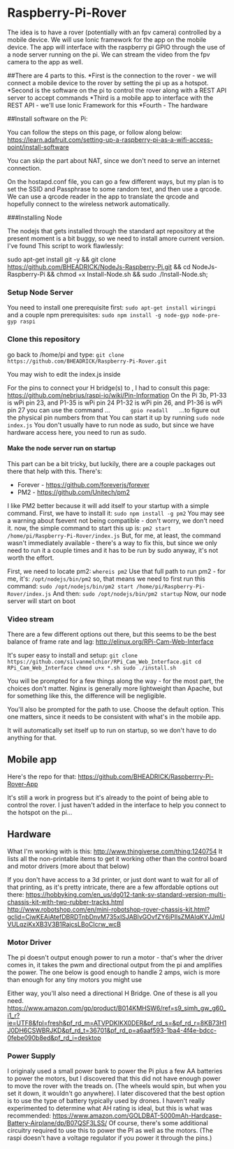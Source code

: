 # Raspberry-Pi-Rover

The idea is to have a rover (potentially with an fpv camera) controlled by a mobile device. We will use Ionic framework for the app on the mobile device. The app will interface with the raspberry pi GPIO through the use of a node server running on the pi. We can stream the video from the fpv camera to the app as well. 

##There are 4 parts to this. 
*First is the connection to the rover - we will connect a mobile device to the rover by setting the pi up as a hotspot. 
*Second is the software on the pi to control the rover along with a REST API server to accept commands
*Third is a mobile app to interface with the REST API - we'll use Ionic Framework for this
*Fourth - The hardware

##Install software on the Pi:

You can follow the steps on this page, or follow along below: https://learn.adafruit.com/setting-up-a-raspberry-pi-as-a-wifi-access-point/install-software

You can skip the part about NAT, since we don't need to serve an internet connection. 

On the hostapd.conf file, you can go a few different ways, but my plan is to set the SSID and Passphrase to some random text, and then use a qrcode. We can use a qrcode reader in the app to translate the qrcode and hopefully connect to the wireless network automatically.

###Installing Node

The nodejs that gets installed through the standard apt repository at the present moment is a bit buggy, so we need to install amore current version. I've found This script to work flawlessly:

sudo apt-get install git -y && git clone https://github.com/BHEADRICK/NodeJs-Raspberry-Pi.git && cd NodeJs-Raspberry-Pi && chmod +x Install-Node.sh && sudo ./Install-Node.sh;

### Setup Node Server

You need to install one prerequisite first:
`sudo apt-get install wiringpi`
and a couple npm prerequisites:
`sudo npm install -g node-gyp node-pre-gyp raspi`
### Clone this repository
go back to /home/pi and type:
`git clone https://github.com/BHEADRICK/Raspberry-Pi-Rover.git`

You may wish to edit the index.js inside

For the pins to connect your H bridge(s) to , I had to consult this page:
https://github.com/nebrius/raspi-io/wiki/Pin-Information
 On the Pi 3b, P1-33 is wPi pin 23, and P1-35 is wPi pin 24
 P1-32 is wPi pin 26, and P1-36 is wPi pin 27
 you can use the command ...
`		gpio readall	`
 ...to figure out the physical pin numbers from that
You can start it up by running
`sudo node index.js`
You don't usually have to run node as sudo, but since we have hardware access here, you need to run as sudo.

#### Make the node server run on startup
This part can be a bit tricky, but luckily, there are a couple packages out there that help with this. 
There's:
* Forever - https://github.com/foreverjs/forever
* PM2 - https://github.com/Unitech/pm2
 
 I like PM2 better because it will add itself to your startup with a simple command. 
 First, we have to install it:
 `sudo npm install -g pm2`
 You may see a warning about fsevent not being compatible - don't worry, we don't need it. 
 now, the simple command to start this up is:
 `pm2 start /home/pi/Raspberry-Pi-Rover/index.js`
 But, for me, at least, the command wasn't immediately available - there's a way to fix this, but since we only need to run it a couple times and it has to be run by sudo anyway, it's not worth the effort. 
 
 First, we need to locate pm2:
 `whereis pm2`
 Use that full path to run pm2 - for me, it's:
 `/opt/nodejs/bin/pm2`
 so, that means we need to first run this command:
 `sudo /opt/nodejs/bin/pm2 start /home/pi/Raspberry-Pi-Rover/index.js`
 And then:
 `sudo /opt/nodejs/bin/pm2 startup`
 Now, our node server will start on boot
 ### Video stream
 There are a few different options out there, but this seems to be the best balance of frame rate and lag:
 http://elinux.org/RPi-Cam-Web-Interface
 
 It's super easy to install and setup:
 `git clone https://github.com/silvanmelchior/RPi_Cam_Web_Interface.git
cd RPi_Cam_Web_Interface
chmod u+x *.sh
sudo ./install.sh`

You will be prompted for a few things along the way - for the most part, the choices don't matter. Nginx is generally more lightweight than Apache, but for something like this, the difference will be negligible. 

You'll also be prompted for the path to use. Choose the default option. This one matters, since it needs to be consistent with what's in the mobile app. 

It will automatically set itself up to run on startup, so we don't have to do anything for that. 
 
## Mobile app
Here's the repo for that:
https://github.com/BHEADRICK/Raspberrry-Pi-Rover-App

It's still a work in progress but it's already to the point of being able to control the rover. I just haven't added in the interface to help you connect to the hotspot on the pi...

## Hardware
What I'm working with is this: http://www.thingiverse.com/thing:1240754
It lists all the non-printable items to get it working other than the control board and motor drivers (more about that below)


If you don't have access to a 3d printer, or just dont want to wait for all of that printing, as it's pretty intricate, there are a few affordable options out there: 
https://hobbyking.com/en_us/dg012-tank-sv-standard-version-multi-chassis-kit-with-two-rubber-tracks.html
http://www.robotshop.com/en/mini-robotshop-rover-chassis-kit.html?gclid=CjwKEAiAtefDBRDTnbDnvM735xISJABlvGOvfZY6jPIlsZMAIqKYJJmUVULqziKxXB3V3B1RajcsLBoCIcrw_wcB

### Motor Driver
The pi doesn't output enough power to run a motor - that's wher the driver comes in, it takes the pwm and directional output from the pi and amplifies the power. The one below is good enough to handle 2 amps, wich is more than enough for any tiny motors you might use

Either way, you'll also need a directional H Bridge. One of these is all you need. 
https://www.amazon.com/gp/product/B014KMHSW6/ref=s9_simh_gw_g60_i1_r?ie=UTF8&fpl=fresh&pf_rd_m=ATVPDKIKX0DER&pf_rd_s=&pf_rd_r=8KB73H1J0DH6CSWBRJKD&pf_rd_t=36701&pf_rd_p=a6aaf593-1ba4-4f4e-bdcc-0febe090b8ed&pf_rd_i=desktop

### Power Supply
I originaly used a small power bank to power the Pi plus a few AA batteries to power the motors, but I discovered that this did not have enough power to move the rover with the treads on. (The wheels would spin, but when you set it down, it wouldn't go anywhere). I later discovered that the best option is to use the type of battery typically used by drones. I haven't really experimented to determine what AH rating is ideal, but this is what was recommended:
https://www.amazon.com/GOLDBAT-5000mAh-Hardcase-Battery-Airplane/dp/B07QSF3LSS/
Of course, there's some additional circuitry required to use this to power the PI as well as the motors. (The raspi doesn't have a voltage regulator if you power it through the pins.)
